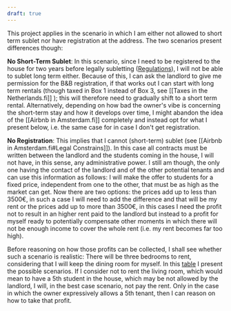```yaml
---
draft: true
---
```

This project applies in the scenario in which I am either not allowed to short term sublet nor have registration at the address. The two scenarios present differences though:

**No Short-Term Sublet**: In this scenario, since I need to be registered to the house for two years before legally subletting ([Regulations](https://www.amsterdam.nl/en/housing/letting-room-living-someone/)), I will not be able to sublet long term either. Because of this, I can ask the landlord to give me permission for the B&B registration, if that works out I can start with long term rentals (though taxed in Box 1 instead of Box 3, see [[Taxes in the Netherlands.fi]] ); this will therefore need to gradually shift to a short term rental. Alternatively, depending on how bad the owner's vibe is concerning the short-term stay and how it develops over time, I might abandon the idea of the [[Airbnb in Amsterdam.fi]] completely and instead opt for what I present below, i.e. the same case for in case I don't get registration.

**No Registration**: This implies that I cannot (short-term) sublet (see [[Airbnb in Amsterdam.fi#Legal Constrains]]). In this case all contracts must be written between the landlord and the students coming in the house, I will not have, in this sense, any administrative power. I still am though, the only one having the contact of the landlord and of the other potential tenants and can use this information as follows: I will make the offer to students for a fixed price, independent from one to the other, that must be as high as the market can get. Now there are two options: the prices add up to less than 3500€, in such a case I will need to add the difference and that will be my rent or the prices add up to more than 3500€, in this cases I need the profit not to result in an higher rent paid to the landlord but instead to a profit for myself ready to potentially compensate other moments in which there will not be enough income to cover the whole rent (i.e. my rent becomes far too high).

Before reasoning on how those profits can be collected, I shall see whether such a scenario is realistic:
There will be three bedrooms to rent, considering that I will keep the dining room for myself. In this [table](https://docs.google.com/spreadsheets/d/142t3o9AxR8modTYMtloQmMi9kdNnc4yWRc6y7Atwq5E/edit) I present the possible scenarios. If I consider not to rent the living room, which would mean to have a 5th student in the house, which may be not allowed by the landlord, I will, in the best case scenario, not pay the rent. Only in the case in which the owner expressively allows a 5th tenant, then I can reason on how to take that profit.
